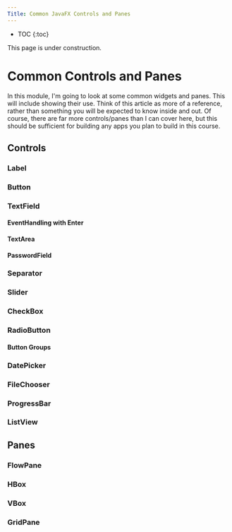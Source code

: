 ```yaml
---
Title: Common JavaFX Controls and Panes
---
```


* TOC
{:toc}

This page is under construction.

# Common Controls and Panes

In this module, I'm going to look at some common widgets and panes. This will include showing their use. Think of this article as more of a reference, rather than something you will be expected to know inside and out. Of course, there are far more controls/panes than I can cover here, but this should be sufficient for building any apps you plan to build in this course.

## Controls

### Label

### Button

### TextField 

#### EventHandling with Enter

#### TextArea

#### PasswordField

### Separator

### Slider

### CheckBox

### RadioButton

#### Button Groups

### DatePicker

### FileChooser

### ProgressBar

### ListView

## Panes

### FlowPane

### HBox

### VBox

### GridPane
